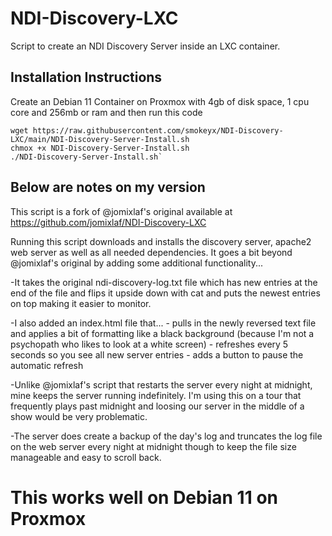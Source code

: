 # NDI-Discovery-LXC

Script to create an NDI Discovery Server inside an LXC container.

## Installation Instructions
Create an Debian 11 Container on Proxmox with 4gb of disk space, 1 cpu core and 256mb or ram and then run this code
```
wget https://raw.githubusercontent.com/smokeyx/NDI-Discovery-LXC/main/NDI-Discovery-Server-Install.sh
chmox +x NDI-Discovery-Server-Install.sh
./NDI-Discovery-Server-Install.sh`
```

## Below are notes on my version

This script is a fork of @jomixlaf's original available at https://github.com/jomixlaf/NDI-Discovery-LXC 

Running this script downloads and installs the discovery server, apache2 web server as well as all needed dependencies.  It goes a bit beyond @jomixlaf's original by adding some additional functionality...

-It takes the original ndi-discovery-log.txt file which has new entries at the end of the file and flips it upside down with cat and puts the newest entries on top making it easier to monitor.

-I also added an index.html file that...
	- pulls in the newly reversed text file and applies a bit of formatting like a black background (because I'm not a psychopath who likes to look at a white screen) 
	- refreshes every 5 seconds so you see all new server entries
	- adds a button to pause the automatic refresh

-Unlike @jomixlaf's script that restarts the server every night at midnight, mine keeps the server running indefinitely. I'm using this on a tour that frequently plays past midnight and loosing our server in the middle of a show would be very problematic.

-The server does create a backup of the day's log and truncates the log file on the web server every night at midnight though to keep the file size manageable and easy to scroll back.

# This works well on Debian 11 on Proxmox 


